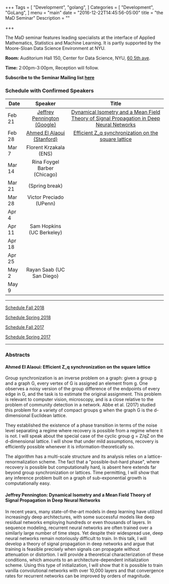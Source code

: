 +++
Tags = [
  "Development",
  "golang",
]
Categories = [
  "Development",
  "GoLang",
]
menu = "main"
date = "2016-12-22T14:45:56-05:00"
title = "the MaD Seminar"
Description = ""

+++

The MaD seminar features leading specialists at the interface
of Applied Mathematics, Statistics and Machine Learning. It is partly supported by the Moore-Sloan Data Science Environment at NYU.

**Room:** Auditorium Hall 150, Center for Data Science, NYU, [60 5th ave](https://www.google.com/maps/place/NYU+Center+for+Data+Science/@40.735016,-73.9969907,17z/data=!3m1!4b1!4m5!3m4!1s0x89c2599787834ad9:0x5dd8af15d9fbc8a3!8m2!3d40.735016!4d-73.994802).

**Time:** 2:00pm-3:00pm, Reception will follow. 

**Subscribe to the Seminar Mailing list [here](http://cims.nyu.edu/mailman/listinfo/mad)**


### Schedule with Confirmed Speakers

| Date        | Speaker       | Title |
| ----------- |:-------------:|:-----------:| 
| Feb 21 | [Jeffrey Pennington (Google)](https://scholar.google.com/citations?user=cn_FoswAAAAJ&hl=en)  | [Dynamical Isometry and a Mean Field Theory of Signal Propagation in Deep Neural Networks](#jeffrey) | 
| Feb 28 | [Ahmed El Alaoui (Stanford)](https://web.stanford.edu/~elalaoui/) | [Efficient Z_q synchronization on the square lattice](#ahmed)  |
| Mar 7 |  Florent Krzakala (ENS) |    |
| Mar 14 | Rina Foygel Barber (Chicago) |    |
| Mar 21 | (Spring break)  |
| Mar 28  |  Victor Preciado (UPenn)|  |
| Apr 4 |  |   |
| Apr 11 |  Sam Hopkins (UC Berkeley) | |
| Apr 18 | |  |
| Apr 25 | |  |
| May 2 | Rayan Saab (UC San Diego) |   |
| May 9 |    |  |

---

[Schedule Fall 2018](https://mathsanddatanyu.github.io/website/seminar_fall2018/)

[Schedule Spring 2018](https://mathsanddatanyu.github.io/website/seminar_spring2018/)

[Schedule Fall 2017](https://mathsanddatanyu.github.io/website/seminar_fall2017/)

[Schedule Spring 2017](https://mathsanddatanyu.github.io/website/seminar_spring2017/)

---
### Abstracts 

#### <a name="ahmed"></a> Ahmed El Alaoui: Efficient Z_q synchronization on the square lattice

Group synchronization is an inverse problem on a graph: given a group g and a graph G, every vertex of G is assigned an element from g. One observes a noisy version of the group difference of the endpoints of every edge in G, and the task is to estimate the original assignment. This problem is relevant to computer vision, microscopy, and is a close relative to the problem of community detection in a network. Abbe et al. (2017) studied this problem for a variety of compact groups g when the graph G is the d-dimensional Euclidean lattice.

They established the existence of a phase transition in terms of the noise level separating a regime where recovery is possible from a regime where it is not. I will speak about the special case of the cyclic group g = Z/qZ on the d-dimensional lattice. I will show that under mild assumptions, recovery is efficiently possible whenever it is information-theoretically so. 

The algorithm has a multi-scale structure and its analysis relies on a lattice-renormalization scheme. The fact that a "possible-but-hard phase", where recovery is possible but computationally hard, is absent here extends far beyond group synchronization or lattices. Time permitting, I will show that any inference problem built on a graph of sub-exponential growth is computationally easy.

#### <a name="jeffrey"></a> Jeffrey Pennington: Dynamical Isometry and a Mean Field Theory of Signal Propagation in Deep Neural Networks

In recent years, many state-of-the-art models in deep learning have utilized increasingly deep architectures, with some successful models like deep residual networks employing hundreds or even thousands of layers. In sequence modeling, recurrent neural networks are often trained over a similarly large number of time steps. Yet despite their widespread use, deep neural networks remain notoriously difficult to train. In this talk, I will develop a theory of signal propagation in deep networks and argue that training is feasible precisely when signals can propagate without attenuation or distortion. I will provide a theoretical characterization of these conditions, which amounts to an architecture-dependent initialization scheme. Using this type of initialization, I will show that it is possible to train vanilla convolutional networks with over 10,000 layers and that convergence rates for recurrent networks can be improved by orders of magnitude.



